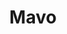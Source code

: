 ---
git: https://github.com/mavoweb/mavo
logohandle: mavoio
sort: mavo
title: Mavo
twitter: https://x.com/mavoweb
website: https://mavo.io/
---